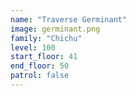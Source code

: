 ```yaml
---
name: "Traverse Germinant"
image: germinant.png
family: "Chichu"
level: 100
start_floor: 41
end_floor: 50
patrol: false
---
```

